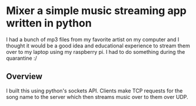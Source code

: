 # Mixer a simple music streaming app written in python

I had a bunch of mp3 files from my favorite artist on my computer and I thought
it would be a good idea and educational experience to stream them over to my laptop using my raspberry pi.
I had to do something during the quarantine :/

## Overview
I built this using python's sockets API.
Clients make TCP requests for the song name to the server which then streams
music over to them over UDP.
